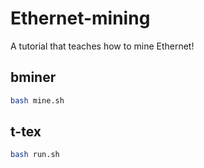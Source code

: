 # Ethernet-mining
A tutorial that teaches how to mine Ethernet!

## bminer
```bash
bash mine.sh
```

## t-tex
```bash
bash run.sh
```